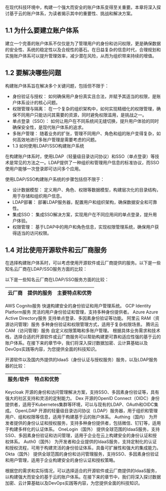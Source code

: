 在现代科技环境中，构建一个强大而安全的账户体系变得至关重要。本章将深入探讨基于云的账户体系，为读者揭示其中的重要性、挑战和解决方案。

## 1.1 为什么要建立账户体系
建立一个完善的账户体系不仅仅是为了管理用户的身份和访问权限，更是确保数据的安全性、系统的稳定性以及合规性的基石。在日益复杂的信息时代，合理规划和实施账户体系可以提升管理效率，减少潜在风险，从而为组织带来持续的增值。

## 1.2 要解决哪些问题
构建账户体系旨在解决多个关键问题，包括但不限于：

* 身份验证与授权： 如何确保用户身份真实且合法，并赋予其适当的权限，是账户体系设计的核心问题。
* 权限管理与隔离： 在一个复杂的组织架构中，如何实现精细化的权限管理，确保不同用户只能访问其需要的资源，同时避免权限滥用，是挑战之一。
* 单点登录（SSO）： 如何让用户在不同系统间无缝切换，提升用户体验的同时确保安全性，是现代账户体系的追求。
* 多账户管理： 随着业务的扩张，管理不同用户、角色和组的账户变得复杂，如何高效地进行多账户管理是需要考虑的问题。
* 1.3 如何使用LDAP/SSO构建账户系统

在构建账户体系时，使用LDAP（轻量级目录访问协议）和SSO（单点登录）等技术是常见的方法之一。LDAP提供了一种组织和管理用户信息的标准协议，而SSO使用户能够一次登录即可访问多个应用。

使用LDAP/SSO构建账户系统的步骤包括但不限于：

* 设计数据模型： 定义用户、角色、权限等数据模型，构建层次化的目录结构，用于存储和组织用户信息。
* LDAP部署： 部署LDAP服务器，配置用户和组织架构，确保数据安全和可靠性。
* 集成SSO： 集成SSO解决方案，实现用户在不同应用间的单点登录，提升用户体验。
* 权限管理： 基于LDAP中的用户和角色信息，实现权限管理系统，确保用户获得适当的访问权限。

## 1.4 对比使用开源软件和云厂商服务

在选择构建账户体系时，可以考虑使用开源软件或云厂商提供的服务。以下是一些知名云厂商在LDAP/SSO服务方面的比较：

以下是一些知名云厂商在LDAP/SSO服务方面的比较：

| 云厂商       | 提供的服务 | 主要特点和优势 |
|--------------| ---------- | -------------- | 
AWS	Cognito服务	快速构建安全的身份验证和用户管理系统。
GCP	Identity Platform服务	灵活的用户身份验证和管理，支持多种身份提供者。
Azure	Azure Active Directory服务	支持单点登录、多因素身份验证等功能。
阿里云	RAM（资源访问管理）服务	多种身份验证和权限管理方式，适用于复杂权限场景。
腾讯云	CAM（访问管理）服务	自定义权限策略和多账户管理。
根据具体业务需求和技术栈，选择合适的开源软件或云厂商服务可以帮助构建更可靠和适应性强的基于云的账户体系。在接下来的章节中，我们将深入探讨数据加密、云计算基础以及DevOps实践等内容，为您提供全面的科技知识。

开源软件以及国内外提供的IdaaS（身份认证与授权服务）服务，以及LDAP服务器的比较：

| 服务/软件 | 特点和优势 |
| --------- | ---------- | 
Keycloak	开源的身份和访问管理解决方案，支持SSO、多因素身份验证等，具有强大的社区支持和灵活的定制能力。
Dex	开源的OpenID Connect（OIDC）身份提供者，适用于Kubernetes集群等环境，可以与现有的LDAP、OAuth和OIDC集成。
OpenLDAP	开源的轻量级目录访问协议（LDAP）服务器，用于组织和管理用户、组和权限等信息，适用于构建基于云的账户体系。
Authing（国内）	为开发者提供的身份认证和授权服务，支持多种身份提供者，包括微信、钉钉等，适用于构建多样化的认证体系。
OneLogin（国外）	提供全球范围的IdaaS服务，支持SSO、多因素身份验证和访问管理，适用于企业在云上构建安全的身份认证和授权体系。
Auth0（国外）	为开发者和企业提供的IdaaS服务，支持定制化的认证和授权流程，可用于构建灵活的身份验证体系，具备可扩展性和强大的集成能力。
Okta（国外）	提供全球范围的身份和访问管理服务，支持SSO、多因素身份验证和用户管理，适用于企业构建安全的身份认证和授权策略。

根据您的需求和实际情况，可以选择适合的开源软件或云厂商提供的IdaaS服务，以构建强大而安全的基于云的账户体系。在接下来的章节中，我们将深入探讨数据加密、云计算基础以及DevOps实践等内容，为您提供全面的科技知识。

